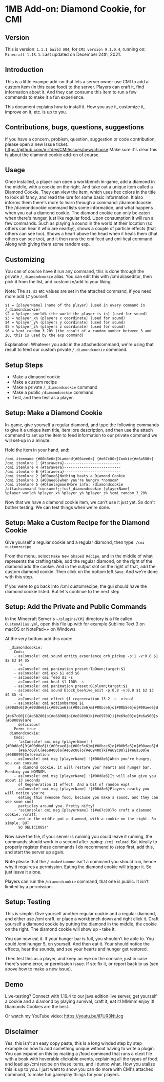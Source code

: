 # 1MB Add-on: Diamond Cookie, for CMI

## Version

This is version: `1.1.1 build 004`, for `CMI version 9.1.0.4`, running on: `Minecraft 1.18.1`. 
Last updated on December 24th, 2021.

## Introduction

This is a little exampe add-on that lets a server owner use CMI to add a custom item (in this case food) to the server. Players can craft it, find information about it. And they can consume this item to run a few commands to make it a fun experience. 

This document explains how to install it. How you use it, customize it, improve on it, etc. is up to you.

## Contributions, bugs, questions, suggestions

If you have a concern, problem, question, suggestion or code contribution, please open a new Issue ticket.
https://github.com/mrfdev/CMI/issues/new/choose
Make sure it's clear this is about the diamond cookie add-on of course. 

## Usage

Once installed, a player can open a workbench in-game, add a diamond in the middle, with a cookie on the right. And take out a unique item called a Diamond Cookie. 
They can view the item, which uses hex colors in the title to look all fancy, and read the lore for some basic information. It also informs them there's more to learn through a command: /diamondcookie.
The /diamondcookie command lists some information, and what happens when you eat a diamond cookie.
The diamond cookie can only be eaten when there's hunger, just like regular food. 
Upon consumption it will run a few commands. Such as playing a sound in the world at their location (so others can hear it who are nearby), shows a couple of particle effects (that others can see too). Shows a heart above the head when it heals them (that others can see too), and it then runs the cmi feed and cmi heal command. Along with giving them some random exp.

## Customizing

You can of course have it run any command, this is done through the private `/_diamondcookie` alias. You can edit this with /cmi aliaseditor, then pick it from the list, and customize/add to your liking. 

Note: The `$1`, `$2` etc values are set in the attached command, if you need more add `$7` yourself. 
```
$1 = [playerName] (name of the player) (used in every command in /_diamondcookie)
$2 = %player_world% (the world the player is in) (used for sound)
$3 = %player_x% (players x coordinate) (used for sound)
$4 = %player_y% (players y coordinate) (used for sound)
$5 = %player_z% (players z coordinate) (used for sound)
$6 = %cmi_random_3_20% (the result of a random number between 3 and 20, this is used by the exp command)
```

Explanation: Whatever you add in the attachedcommand, we're using that result to feed our custom private `/_diamondcookie` command. 

## Setup Steps

- Make a dimaond cookie
- Make a custom recipe
- Make a private `/_diamondcookie` command
- Make a public `/diamondcookie` command
- Test, and then test as a player.

## Setup: Make a Diamond Cookie

In-game, give yourself a regular diamond, and type the following commands to give it a unique item title, item lore description, and then use the attach command to set up the item to feed information to our private command we will set-up in a minute.

Hold the item in your hand, and:
```
/cmi itemname {#00d8e6>}Diamond{#00aee6<} {#e67c00>}Cookie{#e6a500<}
/cmi itemlore 1 {#tarawera}--------------------------
/cmi itemlore 4 {#tarawera}--------------------------
/cmi itemlore 6 {#tarawera}--------------------------
/cmi itemlore 2 {#00aee6}Nothing beats a Diamond Cookie
/cmi itemlore 3 {#00aee6}when you're hungry *nomnom*
/cmi itemlore 5 {#bluelagoon}More info: /diamondcookie
/attachcommand !consume!;;!cc!_diamondcookie [playerName] %player_world% %player_x% %player_y% %player_z% %cmi_random_3_20%
```

Now that we have a diamond cookie item, we can't use it just yet. So don't bother testing. We can test things when we're done. 

## Setup: Make a Custom Recipe for the Diamond Cookie
Give yourself a regular cookie and a regular diamond, then type:
`/cmi customrecipe`

From the menu, select `Make New Shaped Recipe`, and in the middle of what represents the crafting table, add the regular diamond, on the right of the diamond add the cookie. And in the output slot on the right of that, add the custom diamond cookie. Then click on the bottom left `Save`. And we're done with this step. 

If you were to go back into /cmi customrecipe, the gui should have the diamond cookie listed. But let's continue to the next step.

## Setup: Add the Private and Public Commands

In the Minecraft Server's `~/plugins/CMI` directory is a file called `CustomAlias.yml`, open this file up with for example Sublime Text 3 on macOS or NotePad++ on Windows.

At the very bottom add this code:
```
  _diamondcookie:
    Cmds:
    - asConsole! cmi sound entity_experience_orb_pickup -p:1 -v:0.8 $1 $2 $3 $4 $5
      -s
    - asConsole! cmi panimation preset:TpDown;target:$1
    - asConsole! cmi exp $1 add $6
    - asConsole! cmi feed $1 -s
    - asConsole! cmi heal $1 100% -s
    - asConsole! cmi panimation preset:GColumn;target:$1
    - asConsole! cmi sound block_beehive_exit -p:0.8 -v:0.8 $1 $2 $3 $4 $5 -s
    - asConsole! cmi effect $1 regeneration 13 2 -s -visual
    - asConsole! cmi actionbarmsg $1 {#00d8e6}D{#00d0e6}i{#00cae6}a{#00c3e6}m{#00bce6}o{#00b5e6}n{#00aee6}d
      {#e67c00}C{#e68200}o{#e68900}o{#e69000}k{#e69700}i{#e69e00}e{#e6a500}s {#680099}are
      delicious!
    Perm: true
  diamondcookie:
    Cmds:
    - 'asConsole! cmi msg [playerName] !{#00d8e6}D{#00d0e6}i{#00cae6}a{#00c3e6}m{#00bce6}o{#00b5e6}n{#00aee6}d
      {#e67c00}C{#e68400}o{#e68c00}o{#e69400}k{#e69c00}i{#e6a500}e {#680099}Information:'
    - asConsole! cmi msg [playerName] !{#00d8e6}When you're hungry, you can consume
      a diamond cookie, it will restore your hearts and hunger bar. Feeding you NOMNOM.
    - asConsole! cmi msg [playerName] !{#00d8e6}It will also give you about 13 seconds
      of Regeneration II effect. And a bit of random exp!
    - asConsole! cmi msg [playerName] !{#00d8e6}Players nearby you will notice you're
      eating this awesome food, because you make a sound, and they can see some cool
      particles around you. Pretty nifty!
    - 'asConsole! cmi msg [playerName] !{#e67c00}To craft a diamond cookie: /craft,
      and in the middle put a diamond, with a cookie on the right. So simple. BUT
      SO DELICIOUS!'
```
Now save the file, if your server is running you could leave it running, the commands should work in a second after typing: `/cmi reload`. But ideally to properly register these commands I do recommend to /stop first, add this, and start the server up again. 

Note please that the `/_makediamond` isn't a command you should run, hence why it requires a permission. Eating the diamond cookie will trigger it. So just leave it alone. 

Players can run the `/diamondcookie` command, that one is public. It isn't limited by a permission. 

## Setup: Testing

This is simple. Give yourself another regular cookie and a regular diamond, and either use /cmi craft, or place a workbench down and right click it. Craft yourself a diamond cookie by putting the diamond in the middle, the cookie on the right. The diamond cookie will show up - take it. 

You can now eat it. If your hunger bar is full, you shouldn't be able to. You could /cmi hunger 5, on yourself. And then eat it. Your should notice the effects, hear the sounds, and see your hearts and hunger get restored. 

Then test this as a player, and keep an eye on the console, just in case there's some error, or permission issue. If so: fix it, or report back to us (see above how to make a new issue).

## Demo

Live-testing? Connect with 1.16.4 to our java edition live server, get yourself a cookie and a diamond by playing survival, craft it, eat it! MMmm enjoy it! Diamonds Cookies are the best.

Or watch my YouTube video: https://youtu.be/iI7UR3NtJcg

## Disclaimer

Yes, this isn't an easy copy paste, this is a long winded step by step example on how to add something unique without having to write a plugin. You can expand on this by making a /food command that runs a ctext file with a book with hoverable clickable events, explaining all the types of food, and load up /cmi recipe on these items, and i dunno what. How you utalize this is up to you. I just want to show you can do more with CMI's attached command, to make fun gameplay things for your players. 
